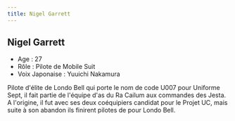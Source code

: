 ```yaml
---
title: Nigel Garrett
---
```


Nigel Garrett
-------------



* Age : 27
* Rôle : Pilote de Mobile Suit
* Voix Japonaise : Yuuichi Nakamura

Pilote d'élite de Londo Bell qui porte le nom de code U007 pour Uniforme Sept, il fait partie de l'équipe d'as du Ra Cailum aux commandes des Jesta. A l'origine, il fut avec ses deux coéquipiers candidat pour le Projet UC, mais suite à son abandon ils finirent pilotes de pour Londo Bell.
